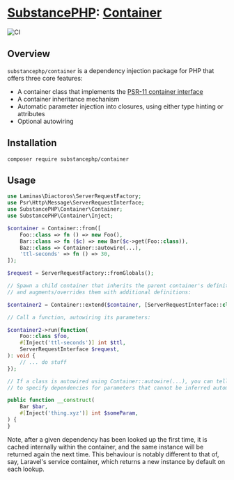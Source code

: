 # [SubstancePHP](https://github.com/substancephp): [Container](https://packagist.org/packages/substancephp/container)

![CI](https://github.com/substancephp/container/actions/workflows/ci.yml/badge.svg)

## Overview

`substancephp/container` is a dependency injection package for PHP that offers three core features:
* A container class that implements the [PSR-11 container interface](https://www.php-fig.org/psr/psr-11/)
* A container inheritance mechanism
* Automatic parameter injection into closures, using either type hinting or attributes
* Optional autowiring

## Installation

```
composer require substancephp/container
```

## Usage

```php
use Laminas\Diactoros\ServerRequestFactory;
use Psr\Http\Message\ServerRequestInterface;
use SubstancePHP\Container\Container;
use SubstancePHP\Container\Inject;

$container = Container::from([
    Foo::class => fn () => new Foo(),
    Bar::class => fn ($c) => new Bar($c->get(Foo::class)),
    Baz::class => Container::autowire(...),
    'ttl-seconds' => fn () => 30,
]);

$request = ServerRequestFactory::fromGlobals();

// Spawn a child container that inherits the parent container's definitions,
// and augments/overrides them with additional definitions:

$container2 = Container::extend($container, [ServerRequestInterface::class => fn () => $request]);

// Call a function, autowiring its parameters:

$container2->run(function(
    Foo::class $foo,
    #[Inject('ttl-seconds')] int $ttl,
    ServerRequestInterface $request,
): void {
    // ... do stuff
});

// If a class is autowired using Container::autowire(...), you can tell it use the Inject attribute
// to specify dependencies for parameters that cannot be inferred automatically:

public function __construct(
    Bar $bar,
    #[Inject('thing.xyz')] int $someParam,
) {
}
```

Note, after a given dependency has been looked up the first time, it is cached internally within the container,
and the same instance will be returned again the next time. This behaviour is notably different to that of, say,
Laravel's service container, which returns a new instance by default on each lookup.
